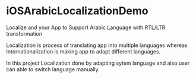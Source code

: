 # iOSArabicLocalizationDemo
Localize and your App to Support Arabic Language with RTL/LTR transformation

Localization is process of translating app into multiple languages whereas Internationalization is making app to adapt different languages.

In this project Localization done by adapting sytem language and also user can able to switch language manually.
